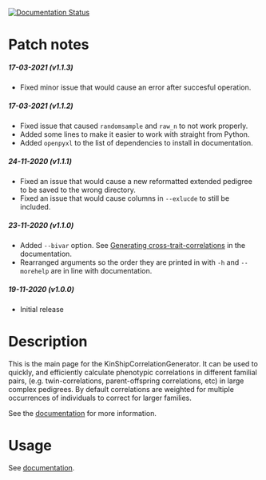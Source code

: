 [![Documentation Status](https://readthedocs.org/projects/kinshipcorrelationgenerator/badge/?version=latest)](https://kinshipcorrelationgenerator.readthedocs.io/en/latest/?badge=latest)

# Patch notes

##### 17-03-2021 (v1.1.3)
 - Fixed minor issue that would cause an error after succesful operation.

##### 17-03-2021 (v1.1.2)
 - Fixed issue that caused `randomsample` and `raw_n` to not work properly.
 - Added some lines to make it easier to work with straight from Python.
 - Added `openpyxl` to the list of dependencies to install in documentation.
 
##### 24-11-2020 (v1.1.1)
 - Fixed an issue that would cause a new reformatted extended pedigree to be saved to the wrong directory.
 - Fixed an issue that would cause columns in `--exlucde` to still be included.

##### 23-11-2020 (v1.1.0)
 - Added `--bivar` option. See [Generating cross-trait-correlations](https://kinshipcorrelationgenerator.readthedocs.io/en/latest/computecorrelation.html#generating-cross-trait-correlations) in the documentation.
 - Rearranged arguments so the order they are printed in with `-h` and `--morehelp` are in line with documentation.

##### 19-11-2020 (v1.0.0)
 - Initial release

# Description

This is the main page for the KinShipCorrelationGenerator. It can be used to quickly, and efficiently calculate phenotypic correlations in different familial pairs, (e.g. twin-correlations, parent-offspring correlations, etc) in large complex pedigrees.
By default correlations are weighted for multiple occurrences of individuals to correct for larger families. 

See the [documentation](https://kinshipcorrelationgenerator.readthedocs.io/) for more information.

# Usage

See [documentation](https://kinshipcorrelationgenerator.readthedocs.io/).

